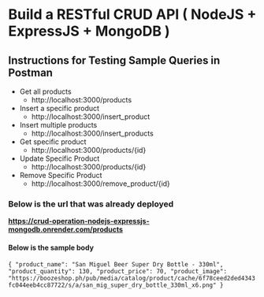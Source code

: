 # Build a RESTful CRUD API ( NodeJS + ExpressJS + MongoDB )

## Instructions for Testing Sample Queries in Postman
- Get all products
  - http://localhost:3000/products
- Insert a specific product
  - http://localhost:3000/insert_product
- Insert multiple products
  - http://localhost:3000/insert_products
- Get specific product
  - http://localhost:3000/products/{id}
- Update Specific Product
  - http://localhost:3000/products/{id}
- Remove Specific Product
  - http://localhost:3000/remove_product/{id}  

### Below is the url that was already deployed
__https://crud-operation-nodejs-expressjs-mongodb.onrender.com/products__
#### Below is the sample body
`{
    "product_name": "San Miguel Beer Super Dry Bottle - 330ml",
    "product_quantity": 130,
    "product_price": 70,
    "product_image": "https://boozeshop.ph/pub/media/catalog/product/cache/6f78ceed2ded4343fc044eeb4cc87722/s/a/san_mig_super_dry_bottle_330ml_x6.png"
}`
